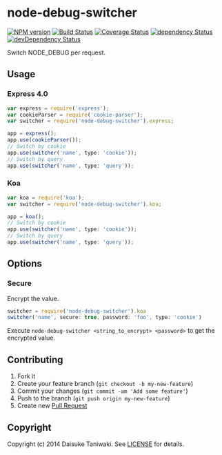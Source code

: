 # node-debug-switcher

[![NPM version][npm-image]][npm-link]
[![Build Status][build-image]][build-link]
[![Coverage Status][coverage-image]][coverage-link]
[![dependency Status][dep-image]][dep-link]
[![devDependency Status][dev-dep-image]][dev-dep-link]

Switch NODE_DEBUG per request.

## Usage

### Express 4.0

```javascript
var express = require('express');
var cookieParser = require('cookie-parser');
var switcher = require('node-debug-switcher').express;

app = express();
app.use(cookieParser());
// Switch by cookie
app.use(switcher('name', type: 'cookie'));
// Switch by query
app.use(switcher('name', type: 'query'));
```

### Koa

```javascript
var koa = require('koa');
var switcher = require('node-debug-switcher').koa;

app = koa();
// Switch by cookie
app.use(switcher('name', type: 'cookie'));
// Switch by query
app.use(switcher('name', type: 'query'));
```

## Options

### Secure

Encrypt the value.

```javascript
switcher = require('node-debug-switcher').koa
switcher('name', secure: true, password: 'foo', type: 'cookie')
```

Execute `node-debug-switcher <string_to_encrypt> <password>` to get the encrypted value.

## Contributing

1. Fork it
2. Create your feature branch (`git checkout -b my-new-feature`)
3. Commit your changes (`git commit -am 'Add some feature'`)
4. Push to the branch (`git push origin my-new-feature`)
5. Create new [Pull Request](../../pull/new/master)

## Copyright

Copyright (c) 2014 Daisuke Taniwaki. See [LICENSE](LICENSE) for details.


[npm-image]: https://badge.fury.io/js/node-debug-switcher.svg
[npm-link]: http://badge.fury.io/js/node-debug-switcher
[build-image]: https://secure.travis-ci.org/dtaniwaki/node-debug-switcher.svg
[build-link]:  http://travis-ci.org/dtaniwaki/node-debug-switcher
[coverage-image]: https://img.shields.io/coveralls/dtaniwaki/node-debug-switcher.svg
[coverage-link]: https://coveralls.io/r/dtaniwaki/node-debug-switcher
[dep-image]: https://david-dm.org/dtaniwaki/node-debug-switcher/status.svg
[dep-link]: https://david-dm.org/dtaniwaki/node-debug-switcher#info=dependencies
[dev-dep-image]: https://david-dm.org/dtaniwaki/node-debug-switcher/dev-status.svg
[dev-dep-link]: https://david-dm.org/dtaniwaki/node-debug-switcher#info=devDependencies
